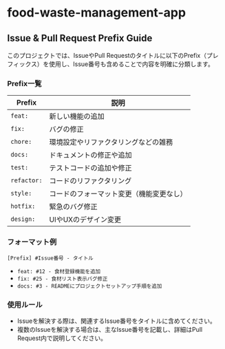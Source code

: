 # food-waste-management-app


## Issue & Pull Request Prefix Guide

このプロジェクトでは、IssueやPull Requestのタイトルに以下のPrefix（プレフィックス）を使用し、Issue番号も含めることで内容を明確に分類します。

### Prefix一覧

| Prefix       | 説明                                       |
|--------------|--------------------------------------------|
| `feat:`      | 新しい機能の追加                           |
| `fix:`       | バグの修正                                 |
| `chore:`     | 環境設定やリファクタリングなどの雑務       |
| `docs:`      | ドキュメントの修正や追加                   |
| `test:`      | テストコードの追加や修正                   |
| `refactor:`  | コードのリファクタリング                   |
| `style:`     | コードのフォーマット変更（機能変更なし）   |
| `hotfix:`    | 緊急のバグ修正                             |
| `design:`    | UIやUXのデザイン変更                       |

### フォーマット例

`[Prefix] #Issue番号 - タイトル`

- `feat: #12 - 食材登録機能を追加`
- `fix: #25 - 食材リスト表示バグ修正`
- `docs: #3 - READMEにプロジェクトセットアップ手順を追加`

### 使用ルール

- Issueを解決する際は、関連するIssue番号をタイトルに含めてください。
- 複数のIssueを解決する場合は、主なIssue番号を記載し、詳細はPull Request内で説明してください。
